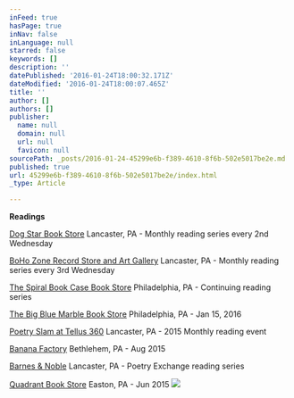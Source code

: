```yaml
---
inFeed: true
hasPage: true
inNav: false
inLanguage: null
starred: false
keywords: []
description: ''
datePublished: '2016-01-24T18:00:32.171Z'
dateModified: '2016-01-24T18:00:07.465Z'
title: ''
author: []
authors: []
publisher:
  name: null
  domain: null
  url: null
  favicon: null
sourcePath: _posts/2016-01-24-45299e6b-f389-4610-8f6b-502e5017be2e.md
published: true
url: 45299e6b-f389-4610-8f6b-502e5017be2e/index.html
_type: Article

---
```

**Readings**

[Dog Star Book Store][0] Lancaster, PA - Monthly reading series every 2nd                                                                           Wednesday

[BoHo Zone Record Store and Art Gallery][1] Lancaster, PA - Monthly reading                                                                                                     series every 3rd                                                                                                       Wednesday 

[The Spiral Book Case Book Store][2] Philadelphia, PA - Continuing reading series

[The Big Blue Marble Book Store][3] Philadelphia, PA - Jan 15, 2016

[Poetry Slam at Tellus 360][4] Lancaster, PA - 2015 Monthly reading event

[Banana Factory][5] Bethlehem, PA - Aug 2015

[Barnes & Noble][6] Lancaster, PA - Poetry Exchange reading series

[Quadrant Book Store][7] Easton, PA - Jun 2015 ![](https://the-grid-user-content.s3-us-west-2.amazonaws.com/17c52699-09eb-4f36-ac12-351ffc37e8d9.jpg)

[0]: http://dogstarbooks.com/
[1]: http://www.bohozone.com/
[2]: http://thespiralbookcase.com/
[3]: http://www.bigbluemarblebooks.com/
[4]: http://www.tellus360.com/
[5]: http://www.bananafactory.org/
[6]: http://stores.barnesandnoble.com/store/2916
[7]: https://www.facebook.com/QuadrantBookMartCoffeeHouse/menu